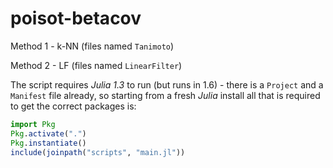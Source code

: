 # poisot-betacov

Method 1 - k-NN (files named `Tanimoto`)

Method 2 - LF (files named `LinearFilter`)

The script requires *Julia 1.3* to run (but runs in 1.6) - there is a
`Project` and a `Manifest` file already, so starting from a fresh *Julia* 
install all that is required to get the correct packages is:

~~~ julia
import Pkg
Pkg.activate(".")
Pkg.instantiate()
include(joinpath("scripts", "main.jl"))
~~~
